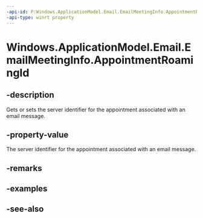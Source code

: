 ----api-id: P:Windows.ApplicationModel.Email.EmailMeetingInfo.AppointmentRoamingId
-api-type: winrt property
---<!-- Property syntaxpublic string AppointmentRoamingId { get;  set; }--># Windows.ApplicationModel.Email.EmailMeetingInfo.AppointmentRoamingId## -descriptionGets or sets the server identifier for the appointment associated with an email message.## -property-valueThe server identifier for the appointment associated with an email message.## -remarks## -examples## -see-also